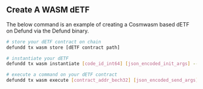 ## Create A WASM dETF

The below command is an example of creating a Cosmwasm based dETF on Defund via the Defund binary.

```bash
# store your dETF contract on chain
defundd tx wasm store [dETF contract path]

# instantiate your dETF
defundd tx wasm instantiate [code_id_int64] [json_encoded_init_args] --label [text] --admin [address,optional] --amount [coins,optional]

# execute a command on your dETF contract
defundd tx wasm execute [contract_addr_bech32] [json_encoded_send_args] --amount [coins,optional]
```